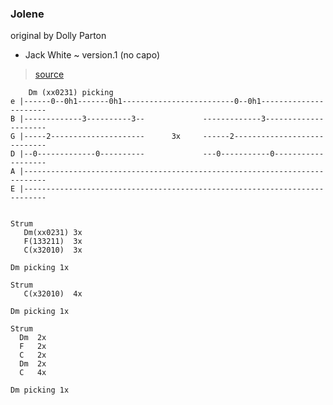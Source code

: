 
### Jolene

original by Dolly Parton

* Jack White ~ version.1 (no capo)

> [source](https://www.youtube.com/watch?v=pFAMcesMdBg)

```
    Dm (xx0231) picking
e |------0--0h1-------0h1-------------------------0--0h1----------------------
B |-------------3----------3--             -------------3---------------------
G |-----2---------------------      3x     ------2----------------------------
D |--0-------------0----------             ---0-----------0-------------------
A |---------------------------------------------------------------------------
E |---------------------------------------------------------------------------


Strum
   Dm(xx0231) 3x
   F(133211)  3x
   C(x32010)  3x

Dm picking 1x

Strum
   C(x32010)  4x

Dm picking 1x

Strum
  Dm  2x
  F   2x
  C   2x
  Dm  2x
  C   4x

Dm picking 1x

```
